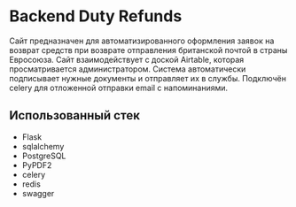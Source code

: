 # Backend Duty Refunds

Сайт предназначен для автоматизированного оформления заявок на возврат средств при возврате отправления британской почтой в страны Евросоюза.
Сайт взаимодействует с доской Airtable, которая просматривается администратором. Система автоматически подписывает нужные документы и отправляет их в службы.
Подключён celery для отложенной отправки email с напоминаниями.

## Использованный стек
- Flask
- sqlalchemy
- PostgreSQL
- PyPDF2
- celery
- redis
- swagger